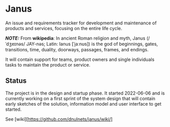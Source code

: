 # Janus
An issue and requirements tracker for development and maintenance of products and services, focusing on the entire life cycle.

**_NOTE:_** From **wikipedia**: In ancient Roman religion and myth, Janus (/ˈdʒeɪnəs/ JAY-nəs; Latin: Ianus [ˈi̯aːnʊs]) is the god of beginnings, gates, transitions, time, duality, doorways, passages, frames, and endings.

It will contain support for teams, product owners and single individuals tasks to maintain the product or service.

## Status
The project is in the design and startup phase. It started 2022-06-06 and is currently working on a first sprint of the system design that will contain early sketches of the solution, information model and user interface to get started.


See [wiki][https://github.com/dnulnets/janus/wiki/]